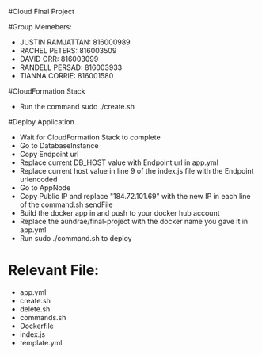 #Cloud Final Project

#Group Memebers:
- JUSTIN RAMJATTAN: 816000989
- RACHEL PETERS: 816003509
- DAVID ORR: 816003099
- RANDELL PERSAD: 816003933
- TIANNA CORRIE: 816001580

#CloudFormation Stack
- Run the command sudo ./create.sh

#Deploy Application
- Wait for CloudFormation Stack to complete
- Go to DatabaseInstance
- Copy Endpoint url
- Replace current DB_HOST value with Endpoint url in app.yml
- Replace current host value in line 9 of the index.js file with the Endpoint urlencoded
- Go to AppNode
- Copy Public IP and replace "184.72.101.69" with the new IP in each line of the command.sh sendFile
- Build the docker app in and push to your docker hub account
- Replace the aundrae/final-project with the docker name you gave it in app.yml
- Run sudo ./command.sh to deploy

# Relevant File:
- app.yml
- create.sh
- delete.sh
- commands.sh
- Dockerfile
- index.js
- template.yml
